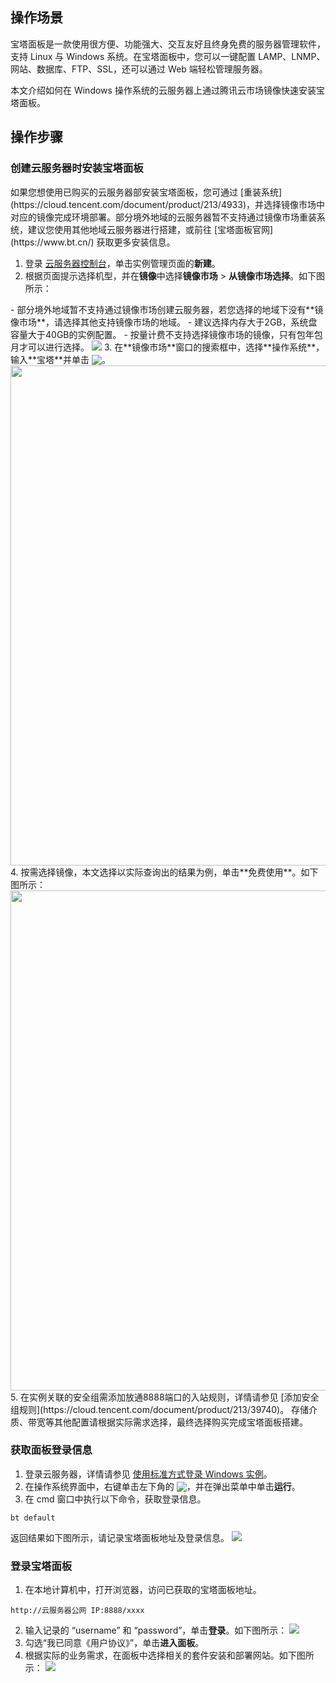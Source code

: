 ## 操作场景
宝塔面板是一款使用很方便、功能强大、交互友好且终身免费的服务器管理软件，支持 Linux 与 Windows 系统。在宝塔面板中，您可以一键配置 LAMP、LNMP、网站、数据库、FTP、SSL，还可以通过 Web 端轻松管理服务器。

本文介绍如何在 Windows 操作系统的云服务器上通过腾讯云市场镜像快速安装宝塔面板。


## 操作步骤

### 创建云服务器时安装宝塔面板


<dx-alert infotype="notice" title="">
如果您想使用已购买的云服务器部安装宝塔面板，您可通过 [重装系统](https://cloud.tencent.com/document/product/213/4933)，并选择镜像市场中对应的镜像完成环境部署。部分境外地域的云服务器暂不支持通过镜像市场重装系统，建议您使用其他地域云服务器进行搭建，或前往 [宝塔面板官网](https://www.bt.cn/)  获取更多安装信息。
</dx-alert>

1. 登录 [云服务器控制台](https://console.cloud.tencent.com/cvm/index)，单击实例管理页面的**新建**。
2. 根据页面提示选择机型，并在**镜像**中选择**镜像市场** > **从镜像市场选择**。如下图所示：
<dx-alert infotype="notice" title="">
- 部分境外地域暂不支持通过镜像市场创建云服务器，若您选择的地域下没有**镜像市场**，请选择其他支持镜像市场的地域。
- 建议选择内存大于2GB，系统盘容量大于40GB的实例配置。
- 按量计费不支持选择镜像市场的镜像，只有包年包月才可以进行选择。
</dx-alert>
<img src="https://qcloudimg.tencent-cloud.cn/raw/9aaa2ed5bb07ac7a231ba5d44e5b82be.png"/>
3. 在**镜像市场**窗口的搜索框中，选择**操作系统**，输入**宝塔**并单击 <img src="https://main.qcloudimg.com/raw/70c20e0ff30f88eef20d6b540d6ef804.png" style="margin:-3px 0px">。
<img style="width:800px; max-width: inherit;" src="https://qcloudimg.tencent-cloud.cn/raw/36085906c4e49960fd493f65eb584df7.png" />
4. 按需选择镜像，本文选择以实际查询出的结果为例，单击**免费使用**。如下图所示：
<img style="width:800px; max-width: inherit;" src="https://qcloudimg.tencent-cloud.cn/raw/d77f1c167def23ea16b8ece70f987914.png" />
5. 在实例关联的安全组需添加放通8888端口的入站规则，详情请参见 [添加安全组规则](https://cloud.tencent.com/document/product/213/39740)。
存储介质、带宽等其他配置请根据实际需求选择，最终选择购买完成宝塔面板搭建。


### 获取面板登录信息
1. 登录云服务器，详情请参见 [使用标准方式登录 Windows 实例](https://cloud.tencent.com/document/product/213/57778)。
2. 在操作系统界面中，右键单击左下角的 <img src="https://qcloudimg.tencent-cloud.cn/raw/c6e9910fc4f983d45729b4f6924e8273.png" style="margin:-3px 0px">，并在弹出菜单中单击**运行**。
3. 在 cmd 窗口中执行以下命令，获取登录信息。
```
bt default
```
返回结果如下图所示，请记录宝塔面板地址及登录信息。
![](https://qcloudimg.tencent-cloud.cn/raw/ad3ab06a63ee68bfffdc340ced45c532.png)


### 登录宝塔面板
1. 在本地计算机中，打开浏览器，访问已获取的宝塔面板地址。
```shell
http://云服务器公网 IP:8888/xxxx
```
2. 输入记录的 “username” 和 “password”，单击**登录**。如下图所示：
![](https://qcloudimg.tencent-cloud.cn/raw/2047353089c078d898de93d01313174f.png)
3. 勾选“我已同意《用户协议》”，单击**进入面板**。
4. 根据实际的业务需求，在面板中选择相关的套件安装和部署网站。如下图所示：
![](https://qcloudimg.tencent-cloud.cn/raw/5b6d49694bf924d2edbdb98559d192cc.png)
